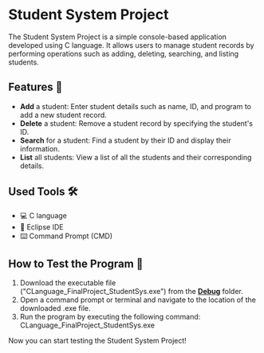 # Student System Project

The Student System Project is a simple console-based application developed using C language. 
It allows users to manage student records by performing operations such as adding, deleting, searching, and listing students.

## Features 🚀

- **Add** a student: Enter student details such as name, ID, and program to add a new student record.
- **Delete** a student: Remove a student record by specifying the student's ID.
- **Search** for a student: Find a student by their ID and display their information.
- **List** all students: View a list of all the students and their corresponding details.

## Used Tools 🛠️

- 💻 C language
- 🌙 Eclipse IDE
- ⌨️ Command Prompt (CMD)

## How to Test the Program 🧪

1. Download the executable file ("CLanguage_FinalProject_StudentSys.exe") from the [**Debug**](https://github.com/abdelrahman1532001/Mastering_Embedded_Systems/tree/master/First_Term/FinalProjects/CLanguage_FinalProject_StudentSys/Debug) folder.
2. Open a command prompt or terminal and navigate to the location of the downloaded .exe file.
3. Run the program by executing the following command: CLanguage_FinalProject_StudentSys.exe

Now you can start testing the Student System Project!
